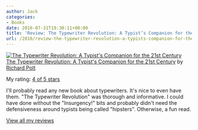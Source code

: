 ```yaml
---
author: Jack
categories:
- Books
date: 2016-07-31T19:30:11+00:00
title: 'Review: The Typewriter Revolution: A Typist’s Companion for the 21st Century'
url: /2016/review-the-typewriter-revolution-a-typists-companion-for-the-21st-century/
---
```


<a style="float: left; padding-right: 20px;" href="http://www.goodreads.com/book/show/25058061"><img src="https://d.gr-assets.com/books/1425339546m/25058061.jpg" alt="The Typewriter Revolution: A Typist's Companion for the 21st Century" border="0" /></a>
  
[The Typewriter Revolution: A Typist's Companion for the 21st Century][1] by [Richard Polt][2]
  
My rating: [4 of 5 stars][3]

I'll probably read any new book about typewriters. It's nice to even have them. "The Typewriter Revolution" was thorough and informative. I could have done without the "Insurgency!" bits and probably didn't need the defensiveness around typists being called "hipsters". Otherwise, a fun read.

[View all my reviews][3]

 [1]: http://www.goodreads.com/book/show/25058061
 [2]: http://www.goodreads.com/author/show/58703
 [3]: http://www.goodreads.com/review/show/1712820268